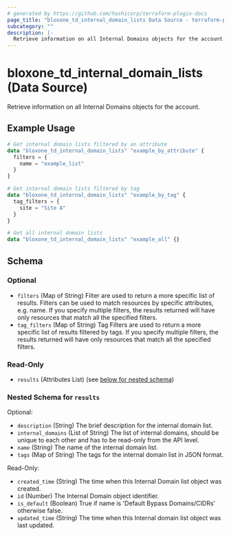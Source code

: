 ```yaml
---
# generated by https://github.com/hashicorp/terraform-plugin-docs
page_title: "bloxone_td_internal_domain_lists Data Source - terraform-provider-bloxone"
subcategory: ""
description: |-
  Retrieve information on all Internal Domains objects for the account.
---
```


# bloxone_td_internal_domain_lists (Data Source)

Retrieve information on all Internal Domains objects for the account.

## Example Usage

```terraform
# Get internal domain lists filtered by an attribute
data "bloxone_td_internal_domain_lists" "example_by_attribute" {
  filters = {
    name = "example_list"
  }
}

# Get internal domain lists filtered by tag
data "bloxone_td_internal_domain_lists" "example_by_tag" {
  tag_filters = {
    site = "Site A"
  }
}

# Get all internal domain lists
data "bloxone_td_internal_domain_lists" "example_all" {}
```

<!-- schema generated by tfplugindocs -->
## Schema

### Optional

- `filters` (Map of String) Filter are used to return a more specific list of results. Filters can be used to match resources by specific attributes, e.g. name. If you specify multiple filters, the results returned will have only resources that match all the specified filters.
- `tag_filters` (Map of String) Tag Filters are used to return a more specific list of results filtered by tags. If you specify multiple filters, the results returned will have only resources that match all the specified filters.

### Read-Only

- `results` (Attributes List) (see [below for nested schema](#nestedatt--results))

<a id="nestedatt--results"></a>
### Nested Schema for `results`

Optional:

- `description` (String) The brief description for the internal domain list.
- `internal_domains` (List of String) The list of internal domains, should be unique to each other and has to be read-only from the API level.
- `name` (String) The name of the internal domain list.
- `tags` (Map of String) The tags for the internal domain list in JSON format.

Read-Only:

- `created_time` (String) The time when this Internal Domain list object was created.
- `id` (Number) The Internal Domain object identifier.
- `is_default` (Boolean) True if name is 'Default Bypass Domains/CIDRs' otherwise false.
- `updated_time` (String) The time when this Internal domain list object was last updated.
